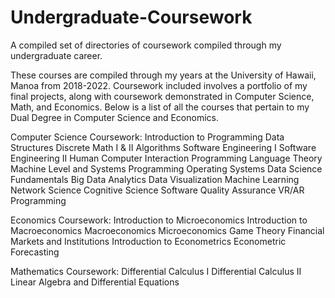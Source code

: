 # Undergraduate-Coursework
A compiled set of directories of coursework compiled through my undergraduate career. 

These courses are compiled through my years at the University of Hawaii, Manoa from 2018-2022. Coursework included involves a portfolio of my final projects, along 
with coursework demonstrated in Computer Science, Math, and Economics. Below is a list of all the courses that pertain to my Dual Degree in Computer Science and Economics. 

Computer Science Coursework:
Introduction to Programming
Data Structures
Discrete Math I & II
Algorithms
Software Engineering I
Software Engineering II
Human Computer Interaction
Programming Language Theory
Machine Level and Systems Programming
Operating Systems
Data Science Fundamentals
Big Data Analytics
Data Visualization
Machine Learning
Network Science
Cognitive Science
Software Quality Assurance
VR/AR Programming

Economics Coursework:
Introduction to Microeconomics
Introduction to Macroeconomics
Macroeconomics
Microeconomics
Game Theory
Financial Markets and Institutions
Introduction to Econometrics
Econometric Forecasting


Mathematics Coursework:
Differential Calculus I
Differential Calculus II
Linear Algebra and Differential Equations

